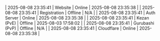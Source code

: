 | 2025-08-08 23:35:41 | Website | Online | 2025-08-08 23:35:38 |
| 2025-08-08 23:35:41 | Registration | Offline | N/A |
| 2025-08-08 23:35:41 | Auth Server | Online | 2025-08-08 23:35:38 |
| 2025-08-08 23:35:41 | Kezan (PvE) | Offline | 2025-08-03 17:58:02 |
| 2025-08-08 23:35:41 | Gurubashi (PvP) | Offline | N/A |
| 2025-08-08 23:35:41 | Cloudflare | Online | 2025-08-08 23:35:38 |
